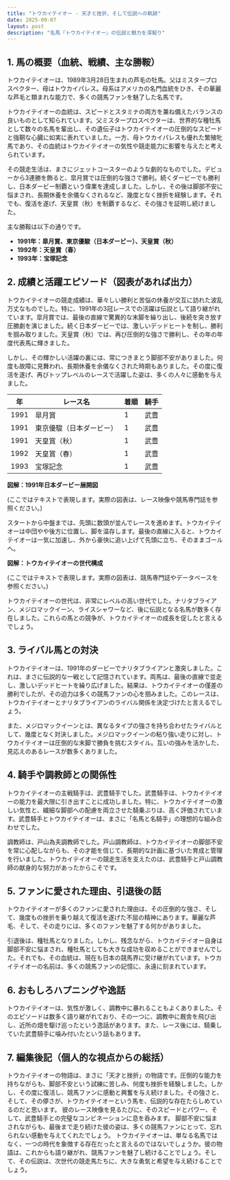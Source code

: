 ```yaml
---
title: "トウカイテイオー - 天才と挫折、そして伝説への軌跡"
date: 2025-09-07
layout: post
description: "名馬『トウカイテイオー』の伝説と魅力を深堀り"
---
```


## 1. 馬の概要（血統、戦績、主な勝鞍）

トウカイテイオーは、1989年3月28日生まれの芦毛の牡馬。父はミスタープロスペクター、母はトウカイパレス。母系はアメリカの名門血統をひき、その華麗な芦毛と類まれな能力で、多くの競馬ファンを魅了した名馬です。

トウカイテイオーの血統は、スピードとスタミナの両方を兼ね備えたバランスの良いものとして知られています。父ミスタープロスペクターは、世界的な種牡馬として数々の名馬を輩出し、その遺伝子はトウカイテイオーの圧倒的なスピードと強靭な心臓に如実に表れていました。一方、母トウカイパレスも優れた繁殖牝馬であり、その血統はトウカイテイオーの気性や競走能力に影響を与えたと考えられています。

その競走生活は、まさにジェットコースターのような劇的なものでした。デビューから3連勝を飾ると、皐月賞では圧倒的な強さで勝利。続くダービーでも勝利し、日本ダービー制覇という偉業を達成しました。しかし、その後は脚部不安に悩まされ、長期休養を余儀なくされるなど、幾度となく挫折を経験します。それでも、復活を遂げ、天皇賞（秋）を制覇するなど、その強さを証明し続けました。

主な勝鞍は以下の通りです。

* **1991年：皐月賞、東京優駿（日本ダービー）、天皇賞（秋）**
* **1992年：天皇賞（春）**
* **1993年：宝塚記念**


## 2. 成績と活躍エピソード（図表があれば出力）

トウカイテイオーの競走成績は、華々しい勝利と苦悩の休養が交互に訪れた波乱万丈なものでした。特に、1991年の3冠レースでの活躍は伝説として語り継がれています。皐月賞では、最後の直線で驚異的な末脚を繰り出し、後続を突き放す圧勝劇を演じました。続く日本ダービーでは、激しいデッドヒートを制し、勝利を掴み取りました。天皇賞（秋）では、再び圧倒的な強さで勝利し、その年の年度代表馬に輝きました。

しかし、その輝かしい活躍の裏には、常につきまとう脚部不安がありました。何度も故障に見舞われ、長期休養を余儀なくされた時期もありました。その度に復活を遂げ、再びトップレベルのレースで活躍した姿は、多くの人々に感動を与えました。

| 年 | レース名             | 着順 | 騎手       |
|---|----------------------|-----|-------------|
| 1991 | 皐月賞               | 1   | 武豊       |
| 1991 | 東京優駿（日本ダービー） | 1   | 武豊       |
| 1991 | 天皇賞（秋）           | 1   | 武豊       |
| 1992 | 天皇賞（春）           | 1   | 武豊       |
| 1993 | 宝塚記念             | 1   | 武豊       |


**図解：1991年日本ダービー展開図**

(ここではテキストで表現します。実際の図表は、レース映像や競馬専門誌を参照ください。)

スタートから中盤までは、先頭に数頭が並んでレースを進めます。トウカイテイオーは中団やや後方に位置し、脚を温存します。最後の直線に入ると、トウカイテイオーは一気に加速し、外から豪快に追い上げて先頭に立ち、そのままゴールへ。


**図解：トウカイテイオーの世代構成**

(ここではテキストで表現します。実際の図表は、競馬専門誌やデータベースを参照ください。)

トウカイテイオーの世代は、非常にレベルの高い世代でした。ナリタブライアン、メジロマックイーン、ライスシャワーなど、後に伝説となる名馬が数多く存在しました。これらの馬との競争が、トウカイテイオーの成長を促したと言えるでしょう。


## 3. ライバル馬との対決

トウカイテイオーは、1991年のダービーでナリタブライアンと激突しました。これは、まさに伝説的な一戦として記憶されています。両馬は、最後の直線で並走し、激しいデッドヒートを繰り広げました。結果は、トウカイテイオーの僅差の勝利でしたが、その迫力は多くの競馬ファンの心を掴みました。このレースは、トウカイテイオーとナリタブライアンのライバル関係を決定づけたと言えるでしょう。

また、メジロマックイーンとは、異なるタイプの強さを持ち合わせたライバルとして、幾度となく対決しました。メジロマックイーンの粘り強い走りに対し、トウカイテイオーは圧倒的な末脚で勝負を挑むスタイル。互いの強みを活かした、見応えのあるレースが数多くありました。


## 4. 騎手や調教師との関係性

トウカイテイオーの主戦騎手は、武豊騎手でした。武豊騎手は、トウカイテイオーの能力を最大限に引き出すことに成功しました。特に、トウカイテイオーの激しい気性と、繊細な脚部への配慮を両立させた騎乗ぶりは、高く評価されています。武豊騎手とトウカイテイオーは、まさに「名馬と名騎手」の理想的な組み合わせでした。

調教師は、戸山為夫調教師でした。戸山調教師は、トウカイテイオーの脚部不安を常に心配しながらも、その才能を信じて、長期的な計画に基づいた育成と管理を行いました。トウカイテイオーの競走生活を支えたのは、武豊騎手と戸山調教師の献身的な努力があったからこそです。


## 5. ファンに愛された理由、引退後の話

トウカイテイオーが多くのファンに愛された理由は、その圧倒的な強さ、そして、幾度もの挫折を乗り越えて復活を遂げた不屈の精神にあります。華麗な芦毛、そして、その走りには、多くのファンを魅了する何かがありました。

引退後は、種牡馬となりました。しかし、残念ながら、トウカイテイオー自身は脚部不安に悩まされ、種牡馬としても大きな成功を収めることができませんでした。それでも、その血統は、現在も日本の競馬界に受け継がれています。トウカイテイオーの名前は、多くの競馬ファンの記憶に、永遠に刻まれています。


## 6. おもしろハプニングや逸話

トウカイテイオーは、気性が激しく、調教中に暴れることもよくありました。そのエピソードは数多く語り継がれており、その一つに、調教中に厩舎を飛び出し、近所の畑を駆け巡ったという逸話があります。また、レース後には、騎乗していた武豊騎手に噛み付いたという話もあります。


## 7. 編集後記（個人的な視点からの総括）

トウカイテイオーの物語は、まさに「天才と挫折」の物語です。圧倒的な能力を持ちながらも、脚部不安という試練に苦しみ、何度も挫折を経験しました。しかし、その度に復活し、競馬ファンに感動と興奮を与え続けました。その強さと、そして、その儚さが、トウカイテイオーという馬を、伝説的な存在たらしめているのだと思います。  彼のレース映像を見るたびに、そのスピードとパワー、そして、武豊騎手との完璧なコンビネーションに息を呑みます。  脚部不安に悩まされながらも、最後まで走り続けた彼の姿は、多くの競馬ファンにとって、忘れられない感動を与えてくれたでしょう。  トウカイテイオーは、単なる名馬ではなく、一つの時代を象徴する存在だったと言えるのではないでしょうか。彼の物語は、これからも語り継がれ、競馬ファンを魅了し続けることでしょう。そして、その伝説は、次世代の競走馬たちに、大きな勇気と希望を与え続けることでしょう。
